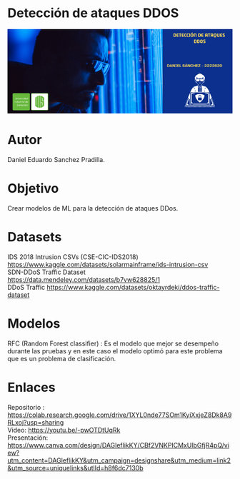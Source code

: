 # Detección de ataques DDOS
![Banner](https://github.com/Desp46/Proyecto---IA/blob/main/assets/Banner.png)
# Autor
Daniel Eduardo Sanchez Pradilla.
# Objetivo
Crear modelos de ML para la detección de ataques DDos.
# Datasets
IDS 2018 Intrusion CSVs (CSE-CIC-IDS2018) https://www.kaggle.com/datasets/solarmainframe/ids-intrusion-csv <br> 
SDN-DDoS Traffic Dataset https://data.mendeley.com/datasets/b7vw628825/1 <br> 
DDoS Traffic https://www.kaggle.com/datasets/oktayrdeki/ddos-traffic-dataset
# Modelos
RFC (Random Forest classifier) : Es el modelo que mejor se desempeño durante las pruebas y en este caso el modelo optimó para este problema que es un problema de clasificación.
# Enlaces
Repositorio : https://colab.research.google.com/drive/1XYL0nde77SOm1KyiXxjeZ8Dk8A9RLxoj?usp=sharing <br>
Video: https://youtu.be/-pwOTDtUqRk<br>
Presentación: https://www.canva.com/design/DAGleflikKY/CBf2VNKPICMxUlbGfjR4pQ/view?utm_content=DAGleflikKY&utm_campaign=designshare&utm_medium=link2&utm_source=uniquelinks&utlId=h8f6dc7130b
